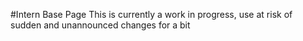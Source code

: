 #Intern Base Page
This is currently a work in progress, use at risk of sudden and unannounced changes for a bit